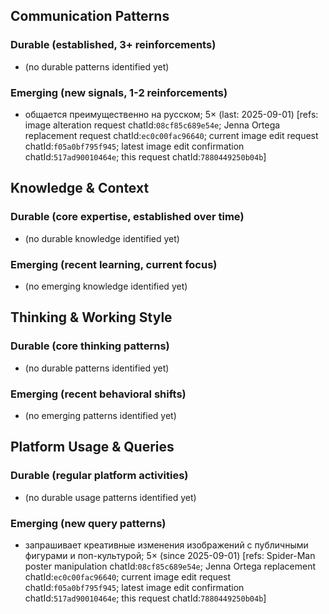 ## Communication Patterns
### Durable (established, 3+ reinforcements)
- (no durable patterns identified yet)

### Emerging (new signals, 1-2 reinforcements)
- общается преимущественно на русском; 5× (last: 2025-09-01) [refs: image alteration request chatId:`08cf85c689e54e`; Jenna Ortega replacement request chatId:`ec0c00fac96640`; current image edit request chatId:`f05a0bf795f945`; latest image edit confirmation chatId:`517ad90010464e`; this request chatId:`7880449250b04b`]

## Knowledge & Context
### Durable (core expertise, established over time)
- (no durable knowledge identified yet)

### Emerging (recent learning, current focus)
- (no emerging knowledge identified yet)

## Thinking & Working Style
### Durable (core thinking patterns)
- (no durable patterns identified yet)

### Emerging (recent behavioral shifts)
- (no emerging patterns identified yet)

## Platform Usage & Queries
### Durable (regular platform activities)
- (no durable usage patterns identified yet)

### Emerging (new query patterns)
- запрашивает креативные изменения изображений с публичными фигурами и поп-культурой; 5× (since 2025-09-01) [refs: Spider-Man poster manipulation chatId:`08cf85c689e54e`; Jenna Ortega replacement chatId:`ec0c00fac96640`; current image edit request chatId:`f05a0bf795f945`; latest image edit confirmation chatId:`517ad90010464e`; this request chatId:`7880449250b04b`]
